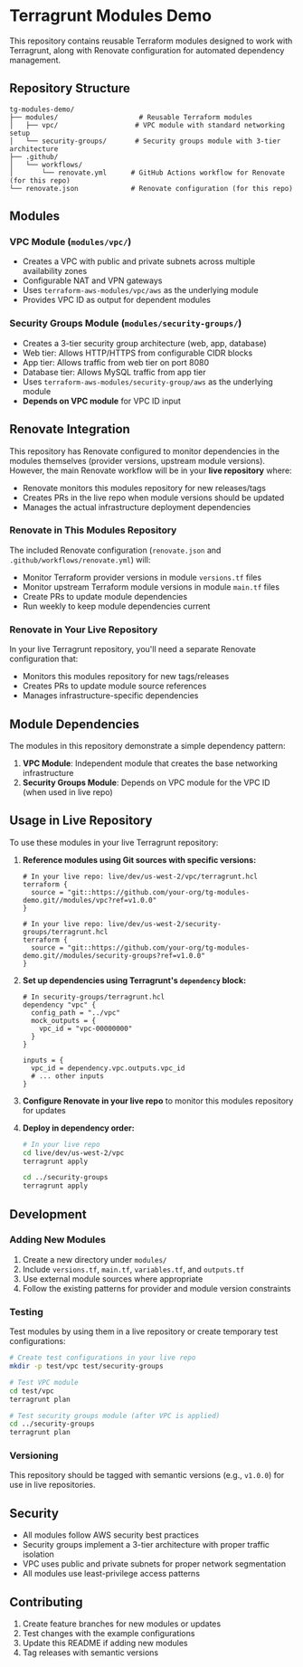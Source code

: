 # Terragrunt Modules Demo

This repository contains reusable Terraform modules designed to work with Terragrunt, along with Renovate configuration for automated dependency management.

## Repository Structure

```
tg-modules-demo/
├── modules/                    # Reusable Terraform modules
│   ├── vpc/                   # VPC module with standard networking setup
│   └── security-groups/       # Security groups module with 3-tier architecture
├── .github/
│   └── workflows/
│       └── renovate.yml      # GitHub Actions workflow for Renovate (for this repo)
└── renovate.json             # Renovate configuration (for this repo)
```

## Modules

### VPC Module (`modules/vpc/`)
- Creates a VPC with public and private subnets across multiple availability zones
- Configurable NAT and VPN gateways
- Uses `terraform-aws-modules/vpc/aws` as the underlying module
- Provides VPC ID as output for dependent modules

### Security Groups Module (`modules/security-groups/`)
- Creates a 3-tier security group architecture (web, app, database)
- Web tier: Allows HTTP/HTTPS from configurable CIDR blocks
- App tier: Allows traffic from web tier on port 8080
- Database tier: Allows MySQL traffic from app tier
- Uses `terraform-aws-modules/security-group/aws` as the underlying module
- **Depends on VPC module** for VPC ID input

## Renovate Integration

This repository has Renovate configured to monitor dependencies in the modules themselves (provider versions, upstream module versions). However, the main Renovate workflow will be in your **live repository** where:

- Renovate monitors this modules repository for new releases/tags
- Creates PRs in the live repo when module versions should be updated
- Manages the actual infrastructure deployment dependencies

### Renovate in This Modules Repository

The included Renovate configuration (`renovate.json` and `.github/workflows/renovate.yml`) will:
- Monitor Terraform provider versions in module `versions.tf` files
- Monitor upstream Terraform module versions in module `main.tf` files
- Create PRs to update module dependencies
- Run weekly to keep module dependencies current

### Renovate in Your Live Repository

In your live Terragrunt repository, you'll need a separate Renovate configuration that:
- Monitors this modules repository for new tags/releases
- Creates PRs to update module source references
- Manages infrastructure-specific dependencies

## Module Dependencies

The modules in this repository demonstrate a simple dependency pattern:

1. **VPC Module**: Independent module that creates the base networking infrastructure
2. **Security Groups Module**: Depends on VPC module for the VPC ID (when used in live repo)

## Usage in Live Repository

To use these modules in your live Terragrunt repository:

1. **Reference modules using Git sources with specific versions:**
   ```hcl
   # In your live repo: live/dev/us-west-2/vpc/terragrunt.hcl
   terraform {
     source = "git::https://github.com/your-org/tg-modules-demo.git//modules/vpc?ref=v1.0.0"
   }
   
   # In your live repo: live/dev/us-west-2/security-groups/terragrunt.hcl
   terraform {
     source = "git::https://github.com/your-org/tg-modules-demo.git//modules/security-groups?ref=v1.0.0"
   }
   ```

2. **Set up dependencies using Terragrunt's `dependency` block:**
   ```hcl
   # In security-groups/terragrunt.hcl
   dependency "vpc" {
     config_path = "../vpc"
     mock_outputs = {
       vpc_id = "vpc-00000000"
     }
   }
   
   inputs = {
     vpc_id = dependency.vpc.outputs.vpc_id
     # ... other inputs
   }
   ```

3. **Configure Renovate in your live repo** to monitor this modules repository for updates

4. **Deploy in dependency order:**
   ```bash
   # In your live repo
   cd live/dev/us-west-2/vpc
   terragrunt apply
   
   cd ../security-groups
   terragrunt apply
   ```

## Development

### Adding New Modules

1. Create a new directory under `modules/`
2. Include `versions.tf`, `main.tf`, `variables.tf`, and `outputs.tf`
3. Use external module sources where appropriate
4. Follow the existing patterns for provider and module version constraints

### Testing

Test modules by using them in a live repository or create temporary test configurations:

```bash
# Create test configurations in your live repo
mkdir -p test/vpc test/security-groups

# Test VPC module
cd test/vpc
terragrunt plan

# Test security groups module (after VPC is applied)
cd ../security-groups
terragrunt plan
```

### Versioning

This repository should be tagged with semantic versions (e.g., `v1.0.0`) for use in live repositories.

## Security

- All modules follow AWS security best practices
- Security groups implement a 3-tier architecture with proper traffic isolation
- VPC uses public and private subnets for proper network segmentation
- All modules use least-privilege access patterns

## Contributing

1. Create feature branches for new modules or updates
2. Test changes with the example configurations
3. Update this README if adding new modules
4. Tag releases with semantic versions